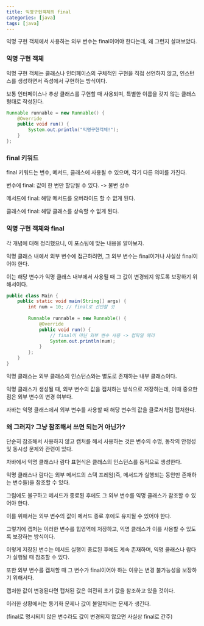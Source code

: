 ```yaml
---
title: 익명구현객체외 final
categories: [java]
tags: [java]
---
```


익명 구현 객체에서 사용하는 외부 변수는 final이어야 한다는데, 왜 그런지 살펴보았다.

### 익명 구현 객체
익명 구현 객체는 클래스나 인터페이스의 구체적인 구현을 직접 선언하지 않고, 인스턴스를 생성하면서 즉성에서 구현하는 방식이다.

보통 인터페이스나 추상 클래스를 구현할 때 사용되며, 특별한 이름을 갖지 않는 클래스 형태로 작성된다.

```java
Runnable runnable = new Runnable() {
    @Override
    public void run() {
        System.out.println("익명구현객체!");
    }
};

```

### final 키워드
final 키워드는 변수, 메서드, 클래스에 사용될 수 있으며, 각기 다른 의미를 가진다.

변수에 final: 값이 한 번만 할당될 수 있다. -> 불변 상수

메서드에 final: 해당 메서드를 오버라이드 할 수 없게 된다.

클래스에 final: 해당 클래스를 상속할 수 없게 된다.

### 익명 구현 객체와 final
각 개념에 대해 정리했으니, 이 포스팅에 맞는 내용을 알아보자.

익명 클래스 내에서 외부 변수에 접근하려면, 그 외부 변수는 final이거나 사실상 final이어야 한다.

이는 해당 변수가 익명 클래스 내부에서 사용될 때 그 값이 변경되지 않도록 보장하기 위해서이다.

```java
public class Main {
    public static void main(String[] args) {
        int num = 10; // final로 선언할 것
        
        Runnable runnable = new Runnable() {
            @Override
            public void run() {
                // final이 아닌 외부 변수 사용 -> 컴파일 에러
                System.out.println(num);
            }
        };
    }
}
```

익명 클래스는 외부 클래스의 인스턴스와는 별도로 존재하는 내부 클래스이다.

익명 클래스가 생성될 때, 외부 변수의 값을 캡처하는 방식으로 저장하는데, 이때 중요한 점은 외부 변수의 변경 여부다.

자바는 익명 클래스에서 외부 변수를 사용할 때 해당 변수의 값을 클로저처럼 캡처한다.


### 왜 그러지? 그냥 참조해서 쓰면 되는거 아닌가?

단순히 참조해서 사용하지 않고 캡처를 해서 사용하는 것은 변수의 수명, 동작의 안정성 및 동시성 문제와 관련이 있다.

자바에서 익명 클래스나 람다 표현식은 클래스의 인스턴스를 동적으로 생성한다.

익명 클래스나 람다는 외부 메서드의 스택 프레임(즉, 메서드가 실행되는 동안만 존재하는 변수들)을 참조할 수 있다.

그럼에도 불구하고 메서드가 종료된 후에도 그 외부 변수를 익명 클래스가 참조할 수 있어야 한다.

이를 위해서는 외부 변수의 값이 메서드 종료 후에도 유지될 수 있어야 한다.

그렇기에 캡처는 이러한 변수를 힙영역에 저장하고, 익명 클래스가 이를 사용할 수 있도록 보장하는 방식이다.

이렇게 저장된 변수는 메서드 실행이 종료된 후에도 계속 존재하며, 익명 클래스나 람다가 실행될 때 참조할 수 있다.

또한 외부 변수를 캡처할 때 그 변수가 final이어야 하는 이유는 변경 불가능성을 보장하기 위해서다. 

캡처한 값이 변경된다면 캡처된 값은 여전히 초기 값을 참조하고 있을 것이다. 

이러한 상황에서는 동기화 문제나 값이 불일치되는 문제가 생긴다.

(final로 명시되지 않은 변수라도 값이 변경되지 않으면 사실상 final로 간주)